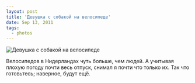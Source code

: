 ```yaml
---
layout: post
title: 'Девушка с собакой на велосипеде'
date: Sep 13, 2011
tags:
  - photos
---
```


![Девушка с собакой на велосипеде](photo://155)

Велосипедов в Нидерландах чуть больше, чем людей. А учитывая плохую погоду почти весь отпуск, снимал я почти что только их. Так что готовьтесь; наверное, будут ещё.
